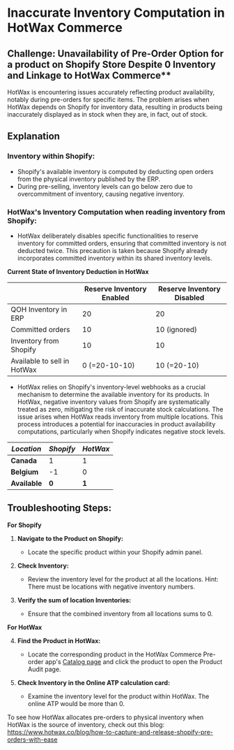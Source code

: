 # Inaccurate Inventory Computation in HotWax Commerce

## Challenge: Unavailability of Pre-Order Option for a product on Shopify Store Despite 0 Inventory and Linkage to HotWax Commerce**

HotWax is encountering issues accurately reflecting product availability, notably during pre-orders for specific items. The problem arises when HotWax depends on Shopify for inventory data, resulting in products being inaccurately displayed as in stock when they are, in fact, out of stock. 


## Explanation

### Inventory within Shopify:
- Shopify's available inventory is computed by deducting open orders from the physical inventory published by the ERP.
- During pre-selling, inventory levels can go below zero due to overcommitment of inventory, causing negative inventory.
  

### HotWax's Inventory Computation when reading inventory from Shopify:
- HotWax deliberately disables specific functionalities to reserve inventory for committed orders, ensuring that committed inventory is not deducted twice. This precaution is taken because Shopify already incorporates committed inventory within its shared inventory levels.

**Current State of Inventory Deduction in HotWax**

|                             | Reserve Inventory Enabled                      | Reserve Inventory Disabled                     |
|-----------------------------|-------------------------------------------------|--------------------------------------------------|
| QOH Inventory in ERP        | 20                                              | 20                                               |
| Committed orders             | 10                                              | 10 (ignored)                                     |
| Inventory from Shopify       | 10                                              | 10                                               |
| Available to sell in HotWax   | 0 (=20-10-10)                                   | 10 (=20-10)                                      |


- HotWax relies on Shopify's inventory-level webhooks as a crucial mechanism to determine the available inventory for its products. In HotWax, negative inventory values from Shopify are systematically treated as zero, mitigating the risk of inaccurate stock calculations. The issue arises when HotWax reads inventory from multiple locations. This process introduces a potential for inaccuracies in product availability computations, particularly when Shopify indicates negative stock levels.

| *Location*  | *Shopify* | *HotWax*  |
|-----------|---------|---------|
| **Canada**    | 1      | 1     |
| **Belgium**  | -1      | 0       |
| **Available** | **0**  | **1**      |



## Troubleshooting Steps:

**For Shopify**

1. **Navigate to the Product on Shopify:**
   - Locate the specific product within your Shopify admin panel.

2. **Check Inventory:**
   - Review the inventory level for the product at all the locations. Hint: There must be locations with negative inventory numbers.

3. **Verify the sum of location Inventories:**
   - Ensure that the combined inventory from all locations sums to 0.

**For HotWax**

4. **Find the Product in HotWax:**
   - Locate the corresponding product in the HotWax Commerce Pre-order app's [Catalog page](https://preorder.hotwax.io/catalog) and click the product to open the Product Audit page. 

5. **Check Inventory in the Online ATP calculation card:**
   - Examine the inventory level for the product within HotWax. The online ATP would be more than 0.


To see how HotWax allocates pre-orders to physical inventory when HotWax is the source of inventory, check out this blog: https://www.hotwax.co/blog/how-to-capture-and-release-shopify-pre-orders-with-ease
